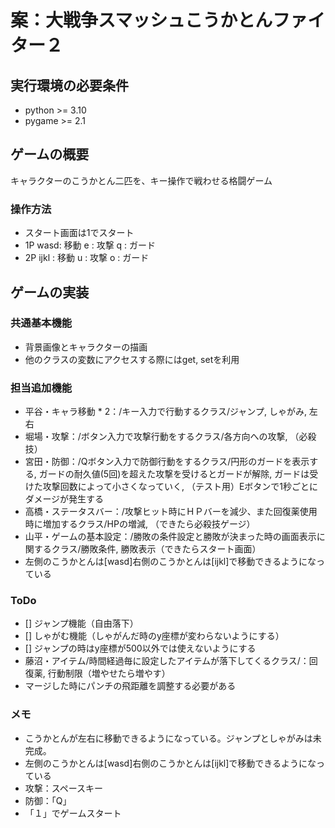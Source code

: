# 案：大戦争スマッシュこうかとんファイター２


## 実行環境の必要条件
* python >= 3.10
* pygame >= 2.1

## ゲームの概要
キャラクターのこうかとん二匹を、キー操作で戦わせる格闘ゲーム

### 操作方法
* スタート画面は1でスタート
* 1P 
 wasd: 移動
 e : 攻撃
 q : ガード
* 2P
 ijkl : 移動
 u : 攻撃
 o : ガード

## ゲームの実装
### 共通基本機能
* 背景画像とキャラクターの描画
* 他のクラスの変数にアクセスする際にはget, setを利用

### 担当追加機能
* 平谷・キャラ移動 * 2：/キー入力で行動するクラス/ジャンプ, しゃがみ, 左右
* 堀場・攻撃：/ボタン入力で攻撃行動をするクラス/各方向への攻撃, （必殺技）
* 宮田・防御：/Qボタン入力で防御行動をするクラス/円形のガードを表示する, ガードの耐久値(5回)を超えた攻撃を受けるとガードが解除, ガードは受けた攻撃回数によって小さくなっていく, （テスト用）Eボタンで1秒ごとにダメージが発生する
* 高橋・ステータスバー：/攻撃ヒット時にＨＰバーを減少、また回復薬使用時に増加するクラス/HPの増減, （できたら必殺技ゲージ）
* 山平・ゲームの基本設定：/勝敗の条件設定と勝敗が決まった時の画面表示に関するクラス/勝敗条件, 勝敗表示（できたらスタート画面）
* 左側のこうかとんは[wasd]右側のこうかとんは[ijkl]で移動できるようになっている

### ToDo
- [] ジャンプ機能（自由落下）
- [] しゃがむ機能（しゃがんだ時のy座標が変わらないようにする）
- [] ジャンプの時はy座標が500以外では使えないようにする
- 藤沼・アイテム/時間経過毎に設定したアイテムが落下してくるクラス/：回復薬, 行動制限（増やせたら増やす）
- マージした時にパンチの飛距離を調整する必要がある

### メモ
* こうかとんが左右に移動できるようになっている。ジャンプとしゃがみは未完成。
* 左側のこうかとんは[wasd]右側のこうかとんは[ijkl]で移動できるようになっている
* 攻撃：スペースキー
* 防御：「Q」
* 「１」でゲームスタート


